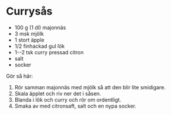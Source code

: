 # Currysås

-   100 g (1 dl) majonnäs
-   3 msk mjölk
-   1 stort äpple
-   1/2 finhackad gul lök
-   1--2 tsk curry pressad citron
-   salt
-   socker

Gör så här:

1.  Rör samman majonnäs med mjölk så att den blir lite smidigare.
2.  Skala äpplet och riv ner det i såsen.
3.  Blanda i lök och curry och rör om ordentligt.
4.  Smaka av med citronsaft, salt och en nypa socker.
